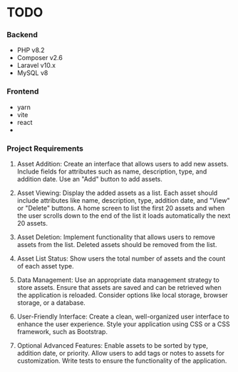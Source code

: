 # TODO

### Backend
- PHP v8.2
- Composer v2.6
- Laravel v10.x
- MySQL v8

### Frontend
- yarn
- vite
- react
- 


### Project Requirements
1. Asset Addition:
Create an interface that allows users to add new assets.
Include fields for attributes such as name, description, type, and addition date.
Use an "Add" button to add assets.

2. Asset Viewing:
Display the added assets as a list.
Each asset should include attributes like name, description, type, addition date, and "View" or "Delete" buttons.
A home screen to list the first 20 assets and when the user scrolls down to the end of the list it loads automatically the next 20 assets.

3. Asset Deletion:
Implement functionality that allows users to remove assets from the list.
Deleted assets should be removed from the list.

4. Asset List Status:
Show users the total number of assets and the count of each asset type.

5. Data Management:
Use an appropriate data management strategy to store assets.
Ensure that assets are saved and can be retrieved when the application is reloaded. Consider options like local storage, browser storage, or a database.

6. User-Friendly Interface:
Create a clean, well-organized user interface to enhance the user experience.
Style your application using CSS or a CSS framework, such as Bootstrap.

7. Optional Advanced Features:
Enable assets to be sorted by type, addition date, or priority.
Allow users to add tags or notes to assets for customization.
Write tests to ensure the functionality of the application.